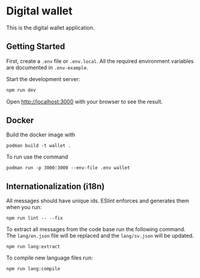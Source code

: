 # Digital wallet

This is the digital wallet application.

## Getting Started

First, create a `.env` file or `.env.local`. All the required environment
variables are documented in `.env-example`.

Start the development server:

```bash
npm run dev
```

Open [http://localhost:3000](http://localhost:3000) with your browser to see the result.

## Docker

Build the docker image with

```
podman build -t wallet .
```

To run use the command

```
podman run -p 3000:3000 --env-file .env wallet
```

## Internationalization (i18n)

All messages should have unique ids. ESlint enforces and generates them when you run:

```
npm run lint -- --fix
```

To extract all messages from the code base run the following command.
The `lang/en.json` file will be replaced and the `lang/sv.json` will be updated.

```
npm run lang:extract
```

To compile new language files run:

```
npm run lang:compile
```
